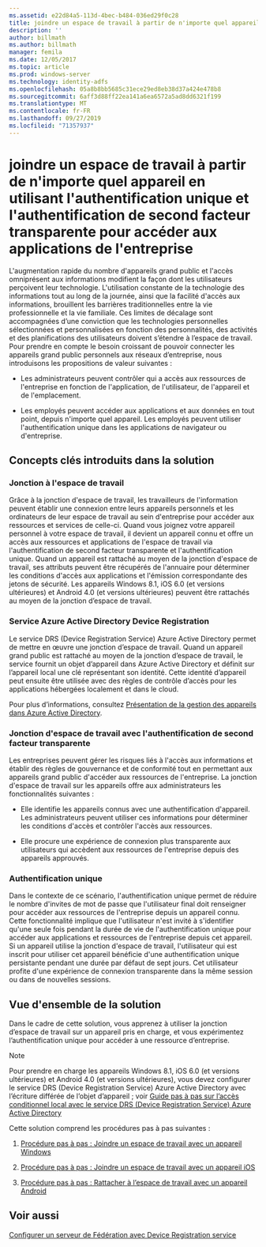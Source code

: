 ```yaml
---
ms.assetid: e22d84a5-113d-4bec-b484-036ed29f0c28
title: joindre un espace de travail à partir de n'importe quel appareil en utilisant l'authentification unique et l'authentification de second facteur transparente pour accéder aux applications de l'entreprise
description: ''
author: billmath
ms.author: billmath
manager: femila
ms.date: 12/05/2017
ms.topic: article
ms.prod: windows-server
ms.technology: identity-adfs
ms.openlocfilehash: 05a8b8bb5685c31ece29ed8eb38d37a424e478b8
ms.sourcegitcommit: 6aff3d88ff22ea141a6ea6572a5ad8dd6321f199
ms.translationtype: MT
ms.contentlocale: fr-FR
ms.lasthandoff: 09/27/2019
ms.locfileid: "71357937"
---
```

# <a name="join-to-workplace-from-any-device-for-sso-and-seamless-second-factor-authentication-across-company-applications"></a>joindre un espace de travail à partir de n'importe quel appareil en utilisant l'authentification unique et l'authentification de second facteur transparente pour accéder aux applications de l'entreprise



L'augmentation rapide du nombre d'appareils grand public et l'accès omniprésent aux informations modifient la façon dont les utilisateurs perçoivent leur technologie. L'utilisation constante de la technologie des informations tout au long de la journée, ainsi que la facilité d'accès aux informations, brouillent les barrières traditionnelles entre la vie professionnelle et la vie familiale. Ces limites de décalage sont accompagnées d’une conviction que les technologies personnelles sélectionnées et personnalisées en fonction des personnalités, des activités et des planifications des utilisateurs doivent s’étendre à l’espace de travail. Pour prendre en compte le besoin croissant de pouvoir connecter les appareils grand public personnels aux réseaux d’entreprise, nous introduisons les propositions de valeur suivantes :

-   Les administrateurs peuvent contrôler qui a accès aux ressources de l'entreprise en fonction de l'application, de l'utilisateur, de l'appareil et de l'emplacement.

-   Les employés peuvent accéder aux applications et aux données en tout point, depuis n'importe quel appareil. Les employés peuvent utiliser l'authentification unique dans les applications de navigateur ou d'entreprise.

## <a name="key-concepts-introduced-in-the-solution"></a>Concepts clés introduits dans la solution

### <a name="workplace-join"></a>Jonction à l'espace de travail
Grâce à la jonction d'espace de travail, les travailleurs de l'information peuvent établir une connexion entre leurs appareils personnels et les ordinateurs de leur espace de travail au sein d'entreprise pour accéder aux ressources et services de celle-ci. Quand vous joignez votre appareil personnel à votre espace de travail, il devient un appareil connu et offre un accès aux ressources et applications de l'espace de travail via l'authentification de second facteur transparente et l'authentification unique. Quand un appareil est rattaché au moyen de la jonction d'espace de travail, ses attributs peuvent être récupérés de l'annuaire pour déterminer les conditions d'accès aux applications et l'émission correspondante des jetons de sécurité. Les appareils Windows 8.1, iOS 6.0 (et versions ultérieures) et Android 4.0 (et versions ultérieures) peuvent être rattachés au moyen de la jonction d’espace de travail.

### <a name="BKMK_DRS"></a>Service Azure Active Directory Device Registration
Le service DRS (Device Registration Service) Azure Active Directory permet de mettre en œuvre une jonction d’espace de travail. Quand un appareil grand public est rattaché au moyen de la jonction d’espace de travail, le service fournit un objet d’appareil dans Azure Active Directory et définit sur l’appareil local une clé représentant son identité. Cette identité d’appareil peut ensuite être utilisée avec des règles de contrôle d’accès pour les applications hébergées localement et dans le cloud.

Pour plus d’informations, consultez [Présentation de la gestion des appareils dans Azure Active Directory](https://docs.microsoft.com/azure/active-directory/device-management-introduction).

### <a name="workplace-join-as-a-seamless-second-factor-authentication"></a>Jonction d'espace de travail avec l'authentification de second facteur transparente
Les entreprises peuvent gérer les risques liés à l'accès aux informations et établir des règles de gouvernance et de conformité tout en permettant aux appareils grand public d'accéder aux ressources de l'entreprise. La jonction d'espace de travail sur les appareils offre aux administrateurs les fonctionnalités suivantes :

-   Elle identifie les appareils connus avec une authentification d'appareil. Les administrateurs peuvent utiliser ces informations pour déterminer les conditions d'accès et contrôler l'accès aux ressources.

-   Elle procure une expérience de connexion plus transparente aux utilisateurs qui accèdent aux ressources de l'entreprise depuis des appareils approuvés.

### <a name="single-sign-on"></a>Authentification unique
Dans le contexte de ce scénario, l'authentification unique permet de réduire le nombre d'invites de mot de passe que l'utilisateur final doit renseigner pour accéder aux ressources de l'entreprise depuis un appareil connu. Cette fonctionnalité implique que l'utilisateur n'est invité à s'identifier qu'une seule fois pendant la durée de vie de l'authentification unique pour accéder aux applications et ressources de l'entreprise depuis cet appareil. Si un appareil utilise la jonction d'espace de travail, l'utilisateur qui est inscrit pour utiliser cet appareil bénéficie d'une authentification unique persistante pendant une durée par défaut de sept jours. Cet utilisateur profite d'une expérience de connexion transparente dans la même session ou dans de nouvelles sessions.

## <a name="solution-overview"></a>Vue d'ensemble de la solution
Dans le cadre de cette solution, vous apprenez à utiliser la jonction d’espace de travail sur un appareil pris en charge, et vous expérimentez l’authentification unique pour accéder à une ressource d’entreprise.

> [!NOTE]
> Pour prendre en charge les appareils Windows 8.1, iOS 6.0 (et versions ultérieures) et Android 4.0 (et versions ultérieures), vous devez configurer le service DRS (Device Registration Service) Azure Active Directory avec l’écriture différée de l’objet d’appareil ; voir [Guide pas à pas sur l’accès conditionnel local avec le service DRS (Device Registration Service) Azure Active Directory](https://msdn.microsoft.com/library/azure/dn788908.aspx)

Cette solution comprend les procédures pas à pas suivantes :

1.  [Procédure pas à pas : Joindre un espace de travail avec un appareil Windows](../../ad-fs/operations/Walkthrough--Workplace-Join-with-a-Windows-Device.md)

2.  [Procédure pas à pas : Joindre un espace de travail avec un appareil iOS](../../ad-fs/operations/Walkthrough--Workplace-Join-with-an-iOS-Device.md)

3.  [Procédure pas à pas : Rattacher à l’espace de travail avec un appareil Android](../../ad-fs/operations/walkthrough--workplace-join-to-an-android-device.md)

## <a name="see-also"></a>Voir aussi
[Configurer un serveur de Fédération avec Device Registration service](../deployment/configure-a-federation-server-with-device-registration-service.md)



